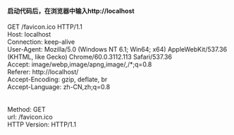 #### 启动代码后，在浏览器中输入http://localhost

GET /favicon.ico HTTP/1.1<br/>
Host: localhost<br/>
Connection: keep-alive<br/>
User-Agent: Mozilla/5.0 (Windows NT 6.1; Win64; x64) AppleWebKit/537.36 (KHTML, like Gecko) Chrome/60.0.3112.113 Safari/537.36<br/>
Accept: image/webp,image/apng,image/*,*/*;q=0.8<br/>
Referer: http://localhost/<br/>
Accept-Encoding: gzip, deflate, br<br/>
Accept-Language: zh-CN,zh;q=0.8<br/>
<br/>
<br/>
Method:	GET<br/>
url:	/favicon.ico<br/>
HTTP Version:	HTTP/1.1<br/>
